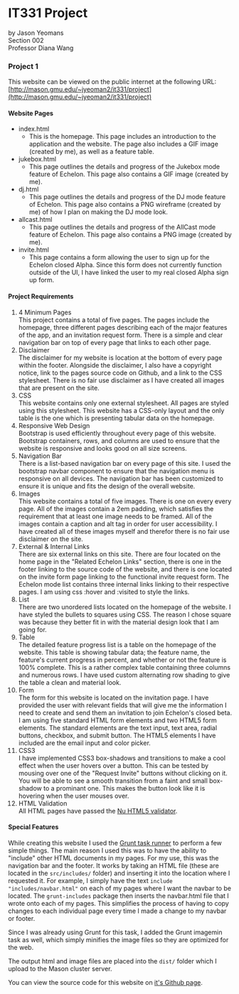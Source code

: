 # IT331 Project
by Jason Yeomans  
Section 002  
Professor Diana Wang

### Project 1
This website can be viewed on the public internet at the following URL:
[http://mason.gmu.edu/~jyeoman2/it331/project](http://mason.gmu.edu/~jyeoman2/it331/project)

#### Website Pages
* index.html
  * This is the homepage. This page includes an introduction to the application and the website.
  The page also includes a GIF image (created by me), as well as a feature table.
* jukebox.html
  * This page outlines the details and progress of the Jukebox mode feature of Echelon.
  This page also contains a GIF image (created by me).
* dj.html
  * This page outlines the details and progress of the DJ mode feature of Echelon.
  This page also contains a PNG wireframe (created by me) of how I plan on making the DJ mode look.
* allcast.html
  * This page outlines the details and progress of the AllCast mode feature of Echelon.
  This page also contains a PNG image (created by me).
* invite.html
  * This page contains a form allowing the user to sign up for the Echelon closed Alpha.
  Since this form does not currently function outside of the UI, I have linked the user to my real closed Alpha sign up form.

#### Project Requirements
1. 4 Minimum Pages  
This project contains a total of five pages.
The pages include the homepage, three different pages describing each of the major features of the app, and an invitation request form.
There is a simple and clear navigation bar on top of every page that links to each other page.
2. Disclaimer  
The disclaimer for my website is location at the bottom of every page within the footer.
Alongside the disclaimer, I also have a copyright notice, link to the pages source code on Github, and a link to the CSS stylesheet.
There is no fair use disclaimer as I have created all images that are present on the site.
3. CSS  
This website contains only one external stylesheet.  All pages are styled using this stylesheet.
This website has a CSS-only layout and the only table is the one which is presenting tabular data on the homepage.
4. Responsive Web Design  
Bootstrap is used efficiently throughout every page of this website.
Bootstrap containers, rows, and columns are used to ensure that the website is responsive and looks good on all size screens.
5. Navigation Bar  
There is a list-based navigation bar on every page of this site.
I used the bootstrap navbar component to ensure that the navigation menu is responsive on all devices.
The navigation bar has been customized to ensure it is unique and fits the design of the overall website.
6. Images  
This website contains a total of five images. There is one on every every page.
All of the images contain a 2em padding, which satisfies the requirement that at least one image needs to be framed.
All of the images contain a caption and alt tag in order for user accessibility.
I have created all of these images myself and therefor there is no fair use disclaimer on the site.
7. External & Internal Links  
There are six external links on this site.
There are four located on the home page in the "Related Echelon Links" section, there is one in the footer linking to the source code of the website, and there is one located on the invite form page linking to the functional invite request form.
The Echelon mode list contains three internal links linking to their respective pages.
I am using css :hover and :visited to style the links.
8. List  
There are two unordered lists located on the homepage of the website.
I have styled the bullets to squares using CSS.
The reason I chose square was because they better fit in with the material design look that I am going for.
9. Table  
The detailed feature progress list is a table on the homepage of the website.
This table is showing tabular data; the feature name, the feature's current progress in percent, and whether or not the feature is 100% complete.
This is a rather complex table containing three columns and numerous rows.
I have used custom alternating row shading to give the table a clean and material look.
10. Form  
The form for this website is located on the invitation page.
I have provided the user with relevant fields that will give me the information I need to create and send them an invitation to join Echelon's closed beta.
I am using five standard HTML form elements and two HTML5 form elements.
The standard elements are the text input, text area, radial buttons, checkbox, and submit button.
The HTML5 elements I have included are the email input and color picker.
11. CSS3  
I have implemented CSS3 box-shadows and transitions to make a cool effect when the user hovers over a button.
This can be tested by mousing over one of the "Request Invite" buttons without clicking on it.
You will be able to see a smooth transition from a faint and small box-shadow to a prominant one.
This makes the button look like it is hovering when the user mouses over.
12. HTML Validation  
All HTML pages have passed the [Nu HTML5 validator](https://html5.validator.nu).

#### Special Features
While creating this website I used the [Grunt task runner](http://gruntjs.com/) to perform a few simple things.
The main reason I used this was to have the ability to "include" other HTML documents in my pages.
For my use, this was the navigation bar and the footer.
It works by taking an HTML file (these are located in the `src/includes/` folder) and inserting it into the location where I requested it.
For example, I simply have the text `include "includes/navbar.html"` on each of my pages where I want the navbar to be located.
The `grunt-includes` package then inserts the navbar.html file that I wrote onto each of my pages.
This simplifies the process of having to copy changes to each individual page every time I made a change to my navbar or footer.

Since I was already using Grunt for this task, I added the Grunt imagemin task as well, which simply minifies the image files so they are optimized for the web.

The output html and image files are placed into the `dist/` folder which I upload to the Mason cluster server.

You can view the source code for this website on [it's Github page](https://github.com/YeomansIII/IT331-Project).